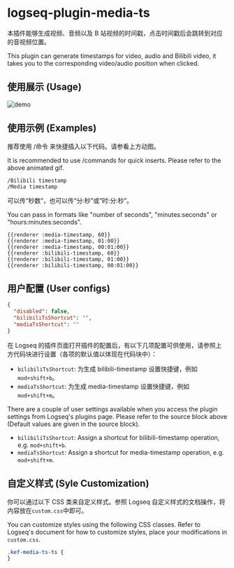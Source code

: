 # logseq-plugin-media-ts

本插件能够生成视频、音频以及 B 站视频的时间戳，点击时间戳后会跳转到对应的音视频位置。

This plugin can generate timestamps for video, audio and Bilibili video, it takes you to the corresponding video/audio position when clicked.

## 使用展示 (Usage)

![demo](demo.gif)

## 使用示例 (Examples)

推荐使用 /命令 来快捷插入以下代码。请参看上方动图。

It is recommended to use /commands for quick inserts. Please refer to the above animated gif.

```
/Bilibili timestamp
/Media timestamp
```

可以传“秒数”，也可以传“分:秒”或“时:分:秒”。

You can pass in formats like "number of seconds", "minutes:seconds" or "hours:minutes:seconds".

```
{{renderer :media-timestamp, 60}}
{{renderer :media-timestamp, 01:00}}
{{renderer :media-timestamp, 00:01:00}}
{{renderer :bilibili-timestamp, 60}}
{{renderer :bilibili-timestamp, 01:00}}
{{renderer :bilibili-timestamp, 00:01:00}}
```

## 用户配置 (User configs)

```json
{
  "disabled": false,
  "bilibiliTsShortcut": "",
  "mediaTsShortcut": ""
}
```

在 Logseq 的插件页面打开插件的配置后，有以下几项配置可供使用，请参照上方代码块进行设置（各项的默认值以体现在代码块中）：

- `bilibiliTsShortcut`: 为生成 bilibili-timestamp 设置快捷键，例如`mod+shift+b`。
- `mediaTsShortcut`: 为生成 media-timestamp 设置快捷键，例如`mod+shift+m`。

There are a couple of user settings available when you access the plugin settings from Logseq's plugins page. Please refer to the source block above (Default values are given in the source block).

- `bilibiliTsShortcut`: Assign a shortcut for bilibili-timestamp operation, e.g. `mod+shift+b`.
- `mediaTsShortcut`: Assign a shortcut for media-timestamp operation, e.g. `mod+shift+m`.

## 自定义样式 (Syle Customization)

你可以通过以下 CSS 类来自定义样式。参照 Logseq 自定义样式的文档操作，将内容放在`custom.css`中即可。

You can customize styles using the following CSS classes. Refer to Logseq's document for how to customize styles, place your modifications in `custom.css`.

```css
.kef-media-ts-ts {
}
```
